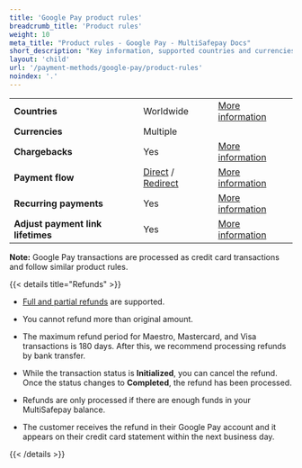 ```yaml
---
title: 'Google Pay product rules'
breadcrumb_title: 'Product rules'
weight: 10
meta_title: "Product rules - Google Pay - MultiSafepay Docs"
short_description: "Key information, supported countries and currencies, product rules"
layout: 'child'
url: '/payment-methods/google-pay/product-rules'
noindex: '.'
---
```


|   |   |   |
|---|---|---|
| **Countries**  | Worldwide | [More information](https://support.google.com/pay/answer/9023773?hl=en#zippy=%2Cpay-online-or-in-apps) |
| **Currencies**  | Multiple | | 
| **Chargebacks**  | Yes | [More information](/faq/chargebacks)  |
| **Payment flow**  | [Direct](/api/#google-pay---direct) / [Redirect](/api/#google-pay---redirect) | [More information](/developer/api/difference-between-direct-and-redirect) |
| **Recurring payments**  | Yes | [More information](/payments/features/recurring-payments/)  |
| **Adjust payment link lifetimes** | Yes | [More information](/developer/api/adjusting-payment-link-lifetimes/) |

**Note:** Google Pay transactions are processed as credit card transactions and follow similar product rules.

{{< details title="Refunds" >}}

- [Full and partial refunds](/payments/refunds/) are supported.

- You cannot refund more than original amount.

- The maximum refund period for Maestro, Mastercard, and Visa transactions is 180 days. After this, we recommend processing refunds by bank transfer.

- While the transaction status is **Initialized**, you can cancel the refund. Once the status changes to **Completed**, the refund has been processed. 

- Refunds are only processed if there are enough funds in your MultiSafepay balance.

- The customer receives the refund in their Google Pay account and it appears on their credit card statement within the next business day.

{{< /details >}}
